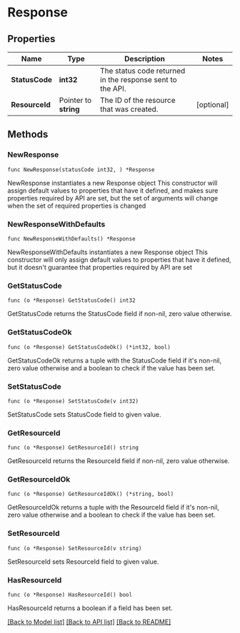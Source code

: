 # Response

## Properties

Name | Type | Description | Notes
------------ | ------------- | ------------- | -------------
**StatusCode** | **int32** | The status code returned in the response sent to the API. | 
**ResourceId** | Pointer to **string** | The ID of the resource that was created. | [optional] 

## Methods

### NewResponse

`func NewResponse(statusCode int32, ) *Response`

NewResponse instantiates a new Response object
This constructor will assign default values to properties that have it defined,
and makes sure properties required by API are set, but the set of arguments
will change when the set of required properties is changed

### NewResponseWithDefaults

`func NewResponseWithDefaults() *Response`

NewResponseWithDefaults instantiates a new Response object
This constructor will only assign default values to properties that have it defined,
but it doesn't guarantee that properties required by API are set

### GetStatusCode

`func (o *Response) GetStatusCode() int32`

GetStatusCode returns the StatusCode field if non-nil, zero value otherwise.

### GetStatusCodeOk

`func (o *Response) GetStatusCodeOk() (*int32, bool)`

GetStatusCodeOk returns a tuple with the StatusCode field if it's non-nil, zero value otherwise
and a boolean to check if the value has been set.

### SetStatusCode

`func (o *Response) SetStatusCode(v int32)`

SetStatusCode sets StatusCode field to given value.


### GetResourceId

`func (o *Response) GetResourceId() string`

GetResourceId returns the ResourceId field if non-nil, zero value otherwise.

### GetResourceIdOk

`func (o *Response) GetResourceIdOk() (*string, bool)`

GetResourceIdOk returns a tuple with the ResourceId field if it's non-nil, zero value otherwise
and a boolean to check if the value has been set.

### SetResourceId

`func (o *Response) SetResourceId(v string)`

SetResourceId sets ResourceId field to given value.

### HasResourceId

`func (o *Response) HasResourceId() bool`

HasResourceId returns a boolean if a field has been set.


[[Back to Model list]](../README.md#documentation-for-models) [[Back to API list]](../README.md#documentation-for-api-endpoints) [[Back to README]](../README.md)


